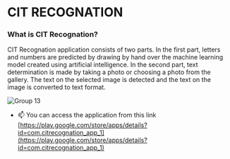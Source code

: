 # CIT RECOGNATION

<h3>What is CIT Recognation?</h3>

CIT Recognation application consists of two parts. In the first part, letters and numbers are predicted by drawing by hand over the machine learning model created using artificial intelligence. In the second part, text determination is made by taking a photo or choosing a photo from the gallery. The text on the selected image is detected and the text on the image is converted to text format.

![Group 13](https://user-images.githubusercontent.com/37351206/157006490-e858476d-7556-4701-ba82-2625c9f3b98f.png)


- 📫 You can access the application from this link [https://play.google.com/store/apps/details?id=com.citrecognation_app_1](https://play.google.com/store/apps/details?id=com.citrecognation_app_1)
